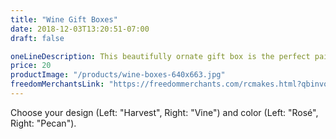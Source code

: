```yaml
---
title: "Wine Gift Boxes"
date: 2018-12-03T13:20:51-07:00
draft: false

oneLineDescription: This beautifully ornate gift box is the perfect pairing for gifting wine
price: 20
productImage: "/products/wine-boxes-640x663.jpg"
freedomMerchantsLink: "https://freedommerchants.com/rcmakes.html?qbinvoice=true&invoicenum=------&amt=20&desc=Wine%20Box"
---
```


Choose your design (Left: "Harvest", Right: "Vine") and color (Left: "Rosé", Right: "Pecan").